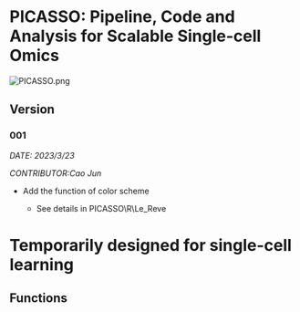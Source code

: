 # PICASSO: Pipeline, Code and Analysis for Scalable Single-cell Omics

![PICASSO.png]("PICASSO\PICASSO.png")

## Version

### 001

*DATE: 2023/3/23*

*CONTRIBUTOR:Cao Jun*

- Add the function of color scheme

  - See details in PICASSO\R\Le_Reve

# Temporarily designed for single-cell learning

## Functions
